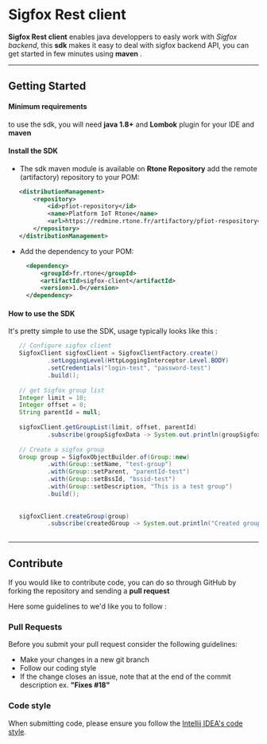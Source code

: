 # Sigfox Rest client #

**Sigfox Rest client** enables java developpers to easly  work with *Sigfox backend*, this **sdk** makes it easy to deal with sigfox backend API, you can get started in few minutes using **maven** .


----------
## Getting Started

#### Minimum requirements ####
to use the sdk,  you will need **java 1.8+** and **Lombok** plugin for your IDE and **maven**

#### Install the SDK ####

 - The sdk maven module is available on **Rtone Repository**  add the remote (artifactory) repository to your POM:

```xml
   <distributionManagement>
       <repository>
           <id>pfiot-repository</id>
           <name>Platform IoT Rtone</name>
           <url>https://redmine.rtone.fr/artifactory/pfiot-respository</url>
       </repository>
   </distributionManagement>
```

 

 - Add the dependency to your POM:

```xml
     <dependency>
         <groupId>fr.rtone</groupId>
         <artifactId>sigfox-client</artifactId>
         <version>1.0</version>
     </dependency>
```


#### How to use  the SDK ####

It's pretty simple to use the SDK, usage typically looks like this :

```java
   // Configure sigfox client
   SigfoxClient sigfoxClient = SigfoxClientFactory.create()
           .setLoggingLevel(HttpLoggingInterceptor.Level.BODY)
           .setCredentials("login-test", "password-test")
           .build();
   
   // get Sigfox group list
   Integer limit = 10;
   Integer offset = 0;
   String parentId = null;
   
   sigfoxClient.getGroupList(limit, offset, parentId)
           .subscribe(groupSigfoxData -> System.out.println(groupSigfoxData.getData()));
   
   // Create a sigfox group
   Group group = SigfoxObjectBuilder.of(Group::new)
           .with(Group::setName, "test-group")
           .with(Group::setParent, "parentId-test")
           .with(Group::setBssId, "bssid-test")
           .with(Group::setDescription, "This is a test group")
           .build();
   
   
   sigfoxClient.createGroup(group)
           .subscribe(createdGroup -> System.out.println("Created group with id " + createdGroup.getId()));
 
```

 ----------
## Contribute 

If you would like to contribute code, you can do so through GitHub by forking the repository and sending a **pull request** 

Here some guidelines to we'd like you to follow :

### Pull Requests

Before you submit your pull request consider the following guidelines:

 - Make your changes in a new git branch
 - Follow our coding style 
 - If the change closes an issue, note that at the end of the commit description ex. **"Fixes #18"**

### Code style
When submitting code, please ensure you follow the [Intellij IDEA's code style](https://www.jetbrains.com/help/idea/reformatting-source-code.html). 

 


 
